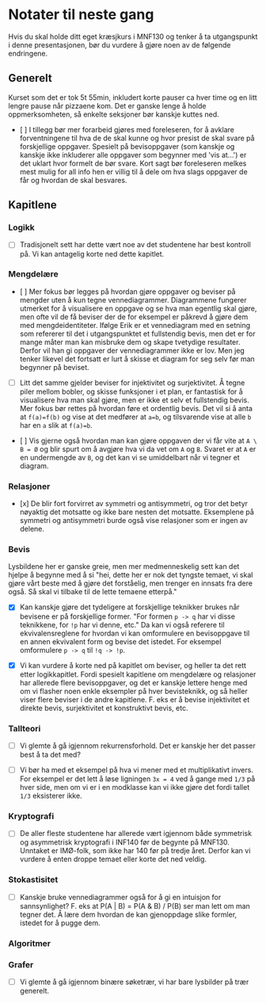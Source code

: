 # Notater til neste gang
Hvis du skal holde ditt eget kræsjkurs i MNF130 og tenker å ta utgangspunkt i denne presentasjonen, bør du vurdere å gjøre noen av de følgende endringene.

## Generelt 
Kurset som det er tok 5t 55min, inkludert korte pauser ca hver time og en litt lengre pause når pizzaene kom.
Det er ganske lenge å holde oppmerksomheten, så enkelte seksjoner bør kanskje kuttes ned.

- [ ] I tillegg bør mer forarbeid gjøres med foreleseren, for å avklare forventningene til hva de de skal kunne og hvor presist de skal svare på forskjellige oppgaver.
Spesielt på bevisoppgaver (som kanskje og kanskje ikke inkluderer alle oppgaver som begynner med 'vis at...') er det uklart hvor formelt de bør svare.
Kort sagt bør foreleseren melkes mest mulig for all info hen er villig til å dele om hva slags oppgaver de får og hvordan de skal besvares.

## Kapitlene

### Logikk
- [ ] Tradisjonelt sett har dette vært noe av det studentene har best kontroll på.
  Vi kan antagelig korte ned dette kapitlet.

### Mengdelære
- [ ] Mer fokus bør legges på hvordan gjøre oppgaver og beviser på mengder uten å kun tegne vennediagrammer.
  Diagrammene fungerer utmerket for å visualisere en oppgave og se hva man egentlig skal gjøre, men ofte vil de få beviser der de for eksempel er påkrevd å gjøre dem med mengdeidentiteter.
  Ifølge Erik er et vennediagram med en setning som refererer til det i utgangspunktet et fullstendig bevis, men det er for mange måter man kan misbruke dem og skape tvetydige resultater.
  Derfor vil han gi oppgaver der vennediagrammer ikke er lov.
  Men jeg tenker likevel det fortsatt er lurt å skisse et diagram for seg selv før man begynner på beviset.

- [ ] Litt det samme gjelder beviser for injektivitet og surjektivitet.
Å tegne piler mellom bobler, og skisse funksjoner i et plan, er fantastisk for å visualisere hva man skal gjøre, men er ikke et selv et fullstendig bevis.
Mer fokus bør rettes på hvordan føre et ordentlig bevis.
Det vil si å anta at `f(a)=f(b)` og vise at det medfører at `a=b`, og tilsvarende vise at alle `b` har en `a` slik at `f(a)=b`.

- [ ] Vis gjerne også hvordan man kan gjøre oppgaven der vi får vite at `A \ B = Ø` og blir spurt om å avgjøre hva vi da vet om `A` og `B`.
Svaret er at `A` er en undermengde av `B`, og det kan vi se umiddelbart når vi tegner et diagram.

### Relasjoner
- [x] De blir fort forvirret av symmetri og antisymmetri, og tror det betyr nøyaktig det motsatte og ikke bare nesten det motsatte.
Eksemplene på symmetri og antisymmetri burde også vise relasjoner som er ingen av delene.

### Bevis
Lysbildene her er ganske greie, men mer medmenneskelig sett kan det hjelpe å begynne med å si 
"hei, dette her er nok det tyngste temaet, vi skal gjøre vårt beste med å gjøre det forståelig, men trenger en innsats fra dere også. 
Så skal vi tilbake til de lette temaene etterpå."

- [x] Kan kanskje gjøre det tydeligere at forskjellige teknikker brukes når bevisene er på forskjellige former.
  "For formen `p -> q` har vi disse teknikkene, for `!p` har vi denne, etc."
  Da kan vi også referere til ekvivalensreglene for hvordan vi kan omformulere en bevisoppgave til en annen ekvivalent form og bevise det istedet. 
  For eksempel omformulere `p -> q` til `!q -> !p`.

- [x] Vi kan vurdere å korte ned på kapitlet om beviser, og heller ta det rett etter logikkapitlet.
  Fordi spesielt kapitlene om mengdelære og relasjoner har allerede flere bevisoppgaver, og det er kanskje lettere henge med om vi flasher noen enkle eksempler på hver bevisteknikk, og så heller viser flere beviser i de andre kapitlene.
  F. eks er å bevise injektivitet et direkte bevis, surjektivitet et konstruktivt bevis, etc.

### Tallteori
- [ ] Vi glemte å gå igjennom rekurrensforhold.
  Det er kanskje her det passer best å ta det med?

- [ ] Vi bør ha med et eksempel på hva vi mener med et multiplikativt invers.
  For eksempel er det lett å løse ligningen `3x = 4` ved å gange med `1/3` på hver side, men om vi er i en modklasse kan vi ikke gjøre det fordi tallet `1/3` eksisterer ikke.

### Kryptografi
- [ ] De aller fleste studentene har allerede vært igjennom både symmetrisk og asymmetrisk kryptografi i INF140 før de begynte på MNF130.
  Unntaket er IMØ-folk, som ikke har 140 før på tredje året.
  Derfor kan vi vurdere å enten droppe temaet eller korte det ned veldig.

### Stokastisitet
- [ ] Kanskje bruke vennediagrammer også for å gi en intuisjon for sannsynlighet?
  F. eks at P(A | B) = P(A & B) / P(B) ser man lett om man tegner det.
  Å lære dem hvordan de kan gjenoppdage slike formler, istedet for å pugge dem.

### Algoritmer

### Grafer
- [ ] Vi glemte å gå igjennom binære søketrær, vi har bare lysbilder på trær generelt.



